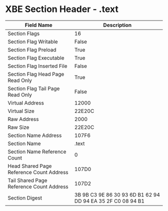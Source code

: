 # XBE Section Header - .text

| Field Name | Description |
|---|---|
| Section Flags | 16 |
| Section Flag Writable | False |
| Section Flag Preload | True |
| Section Flag Executable | True |
| Section Flag Inserted File | False |
| Section Flag Head Page Read Only | True |
| Section Flag Tail Page Read Only | False |
| Virtual Address | 12000 |
| Virtual Size | 22E20C |
| Raw Address | 2000 |
| Raw Size | 22E20C |
| Section Name Address | 107F6 |
| Section Name | .text |
| Section Name Reference Count | 0 |
| Head Shared Page Reference Count Address | 107D0 |
| Tail Shared Page Reference Count Address | 107D2 |
| Section Digest | 3B 9B C3 9E 86 30 93 6D B1 62 94 DD 94 EA 35 2F C0 08 94 B1 |
